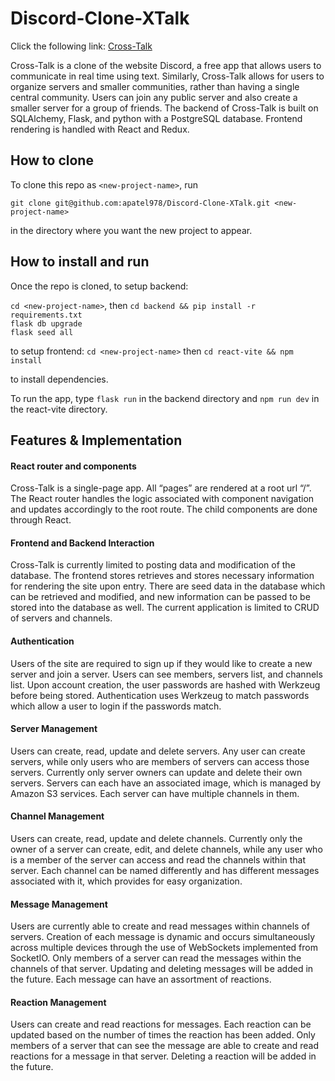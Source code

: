 # Discord-Clone-XTalk

Click the following link: [Cross-Talk](https://xtalk-h48u.onrender.com)

Cross-Talk is a clone of the website Discord, a free app that allows users to communicate in real time using text. Similarly, Cross-Talk allows for users to organize servers and smaller communities, rather than having a single central community. Users can join any public server and also create a smaller server for a group of friends. The backend of Cross-Talk is built on SQLAlchemy, Flask, and python with a PostgreSQL database. Frontend rendering is handled with React and Redux.
## How to clone

To clone this repo as `<new-project-name>`, run

```shell
git clone git@github.com:apatel978/Discord-Clone-XTalk.git <new-project-name>
```

in the directory where you want the new project to appear.

## How to install and run

Once the repo is cloned, to setup backend:

`cd <new-project-name>`, then `cd backend && pip install -r requirements.txt` \
`flask db upgrade`\
`flask seed all`

to setup frontend:
`cd <new-project-name>` then `cd react-vite && npm install`

to install
dependencies.

To run the app, type `flask run` in the backend directory and `npm run dev` in the react-vite directory.

## Features & Implementation

#### React router and components

Cross-Talk is a single-page app. All “pages” are rendered at a root url “/”. The React router handles the logic associated with component navigation and updates accordingly to the root route. The child components are done through React.

#### Frontend and Backend Interaction

Cross-Talk is currently limited to posting data and modification of the database. The frontend stores retrieves and stores necessary information for rendering the site upon entry. There are seed data in the database which can be retrieved and modified, and new information can be passed to be stored into the database as well. The current application is limited to CRUD of servers and channels.

#### Authentication

Users of the site are required to sign up if they would like to create a new server and join a server. Users can see members, servers list, and channels list. Upon account creation, the user passwords are hashed with Werkzeug before being stored. Authentication uses Werkzeug to match passwords which allow a user to login if the passwords match.

#### Server Management

Users can create, read, update and delete servers. Any user can create servers, while only users who are members of servers can access those servers. Currently only server owners can update and delete their own servers. Servers can each have an associated image, which is managed by Amazon S3 services. Each server can have multiple channels in them.

#### Channel Management

Users can create, read, update and delete channels. Currently only the owner of a server can create, edit, and delete channels, while any user who is a member of the server can access and read the channels within that server. Each channel can be named differently and has different messages associated with it, which provides for easy organization.

#### Message Management

Users are currently able to create and read messages within channels of servers. Creation of each message is dynamic and occurs simultaneously across multiple devices through the use of WebSockets implemented from SocketIO. Only members of a server can read the messages within the channels of that server. Updating and deleting messages will be added in the future. Each message can have an assortment of reactions.

#### Reaction Management

Users can create and read reactions for messages. Each reaction can be updated based on the number of times the reaction has been added. Only members of a server that can see the message are able to create and read reactions for a message in that server. Deleting a reaction will be added in the future.
